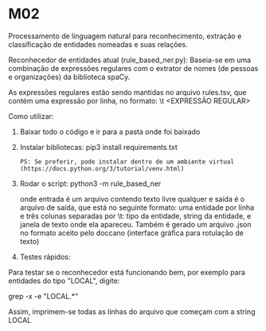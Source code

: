 # M02
 Processamento de linguagem natural para reconhecimento, extração e classificação de entidades nomeadas e suas relações.
 

Reconhecedor de entidades atual (rule_based_ner.py): Baseia-se em uma combinação de expressões regulares com o extrator de nomes (de pessoas e organizações) da biblioteca spaCy.

As expressões regulares estão sendo mantidas no arquivo rules.tsv, que contém uma expressão por linha, no formato: <TIPO de ENTIDADE> \t <EXPRESSÃO REGULAR> 


Como utilizar:

1) Baixar todo o código e ir para a pasta onde foi baixado

2) Instalar bibliotecas:
       pip3 install requirements.txt

       PS: Se preferir, pode instalar dentro de um ambiente virtual (https://docs.python.org/3/tutorial/venv.html)

3) Rodar o script:
      python3 -m rule_based_ner <entrada> <saida>
 
     onde entrada é um arquivo contendo texto livre qualquer e saída é o arquivo de saída, que está no seguinte formato: uma entidade por linha e três colunas separadas por \t: tipo da entidade, string da entidade, e janela de texto onde ela apareceu. Também é gerado um arquivo .json no formato aceito pelo doccano (interface gráfica para rotulação de texto)


4) Testes rápidos:

Para testar se o reconhecedor está funcionando bem, por exemplo para entidades do tipo "LOCAL", digite:

grep -x -e "LOCAL.*" <saida>

Assim, imprimem-se todas as linhas do arquivo <saida> que começam com a string LOCAL

